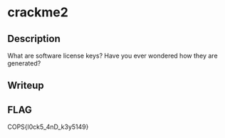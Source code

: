 # crackme2

## Description
What are software license keys? Have you ever wondered how they are generated?
## Writeup


## FLAG
COPS{l0ck5_4nD_k3y5149}
